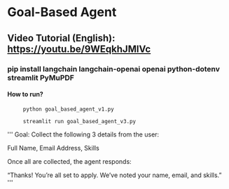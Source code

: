 
# Goal-Based Agent

## Video Tutorial (English): https://youtu.be/9WEqkhJMlVc

### pip install langchain langchain-openai openai python-dotenv streamlit PyMuPDF

#### How to run?
		 python goal_based_agent_v1.py
		
		 streamlit run goal_based_agent_v3.py


'''
Goal: Collect the following 3 details from the user:

Full Name, Email Address, Skills

Once all are collected, the agent responds:

“Thanks! You’re all set to apply. We’ve noted your name, email, and skills.”
'''